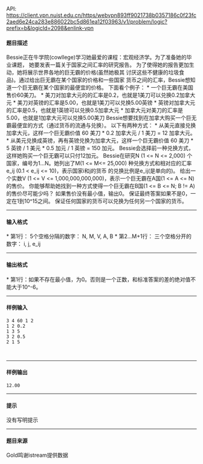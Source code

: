 API: https://client.vpn.nuist.edu.cn/https/webvpn893ff9021738b0357186c0f23fc2aed6e24ca283e886022bc5d861ea12f03963/v1/problem/logic?prefix=b&logicId=2098&enlink-vpn

#### 题目描述

Bessie正在牛学院(cowllege)学习她最爱的课程：宏观经济学。为了准备她的毕业课题， 她要发表一篇关于国家之间汇率的研究报告。 为了使得她的报告更加生动，她将展示世界各地的巨无霸的价格(虽然她极其 讨厌这些不健康的垃圾食品)。通过给出巨无霸在某个国家的价格和一些国家 货币之间的汇率，Bessie想知道一个巨无霸在某个国家的最便宜的价格。 下面看个例子： \* 一个巨无霸在美国售价60美刀。 \* 美刀对加拿大元的的汇率是0.2，也就是1美刀可以兑换0.2加拿大元 \* 美刀对英镑的汇率是5.00，也就是1美刀可以兑换5.00英镑 \* 英镑对加拿大元的汇率是0.5，也就是1英镑可以兑换0.5加拿大元 \* 加拿大元对美刀的汇率是5.00，也就是1加拿大元可以兑换5.00美刀 Bessie想要找到在加拿大购买一个巨无霸最便宜的方式（通过货币的流通与兑换）。 以下有两种方式： \* 从美元直接兑换加拿大元，这样一个巨无霸价值 60 美刀 \* 0.2 加拿大元 / 1 美刀 = 12 加拿大元。 \* 从美元兑换成英镑，再有英镑兑换为加拿大元，这样一个巨无霸价值 60 美刀 \* 5 英镑 / 1 美元 \* 0.5 加元 / 1 英镑 = 150 加元。 Bessie会选择前一种兑换方式，这样她购买一个巨无霸可以只付12加元。 Bessie在研究N (1 <= N <= 2,000) 个国家，编号为1...N。她列出了M(1 <= M<= 25,000) 种兑换方式和相对应的汇率 e\_ij (0.1 < e\_ij <= 10)，表示国家i和j的货币 的兑换比例是e\_ij(是单向的)。 给出一个实数V (1 <= V <= 1,000,000,000,000)，表示一个巨无霸在A国(1 <= A <= N)的售价。 你能够帮助她找到一种方式使得一个巨无霸在B国(1 <= B <= N; B != A)的售价尽可能少吗？ 如果售价没有最小值，输出0。 保证最终答案如果不是0，一定在1到10^15之间。 保证任何国家的货币可以兑换为任何另一个国家的货币。

---

#### 输入格式

\* 第1行： 5个空格分隔的数字： N, M, V, A, B \* 第2...M+1行： 三个空格分开的数字： i, j, e\_ij

---

#### 输出格式

\* 第1行：如果不存在最小值，为0。否则是一个正数，和标准答案的差的绝对值不能大于10^-6。

---

#### 样例输入
```
3 4 60 1 2
1 2 0.2
1 3 5
3 2 0.5
2 1 5



```

---

#### 样例输出
```
12.00

```

---

#### 提示

没有写明提示

---

#### 题目来源

Gold鸣谢istream提供数据